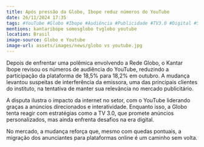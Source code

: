 ```yaml
---
title: Após pressão da Globo, Ibope reduz números do YouTube
date: 26/11/2024 17:35
tags: #YouTube #Globo #Ibope #Audiência #Publicidade #TV3.0 #Digital #Streaming #Anúncios #Tecnologia #abc360noticias
mentions: kantaribope somosglobo tvglobo youtube
location: Brasil
image-source: Globo e Youtube
image-url: assets/images/news/globo vs youtube.jpg
---
```


Depois de enfrentar uma polêmica envolvendo a Rede Globo, o Kantar Ibope revisou os números de audiência do YouTube, reduzindo a participação da plataforma de 18,5% para 18,2% em outubro. A mudança levantou suspeitas de interferência da emissora, uma das principais clientes do instituto, na tentativa de manter sua relevância no mercado publicitário.

A disputa ilustra o impacto da internet no setor, com o YouTube liderando graças a anúncios direcionados e interatividade. Enquanto isso, a Globo tenta reagir com estratégias como a TV 3.0, que promete anúncios personalizados, mas ainda enfrenta desafios na era digital.

No mercado, a mudança reforça que, mesmo com quedas pontuais, a migração dos anunciantes para plataformas online é um caminho sem volta.